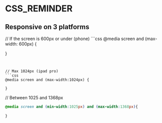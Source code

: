 # CSS_REMINDER

<h2> Responsive on 3 platforms </h2>
// If the screen is 600px or under (phone)
```css
@media screen and (max-width: 600px) {
	
}
```


// Max 1024px (ipad pro)
```css
@media screen and (max-width:1024px) {

}
```

// Between 1025 and 1368px
```css
@media screen and (min-width:1025px) and (max-width:1368px){
	
}
```

